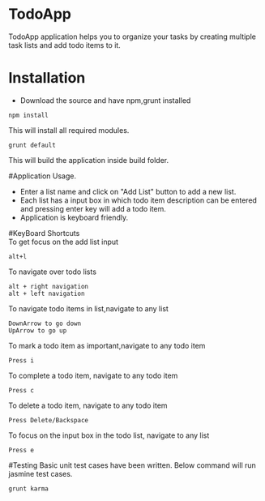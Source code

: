 # TodoApp
TodoApp application helps you to organize your tasks by creating multiple task lists and add todo items to it.
# Installation
- Download the source and have npm,grunt installed

```
npm install
```
This will install all required modules.
```
grunt default
```
This will build the application inside build folder.

#Application Usage.
- Enter a list name and click on "Add List" button to add a new list.
- Each list has a input box in which todo item description can be entered and pressing enter key will add a todo item.
- Application is keyboard friendly.

#KeyBoard Shortcuts     
To get focus on the add list input
```
alt+l
```
To navigate over todo lists
```
alt + right navigation
alt + left navigation
```
To navigate todo items in list,navigate to any list

```
DownArrow to go down
UpArrow to go up
```
To mark a todo item as important,navigate to any todo item
```
Press i
```
To complete a todo item, navigate to any todo item
```
Press c
```
To delete a todo item, navigate to any todo item
```
Press Delete/Backspace
```
To focus on the input box in the todo list, navigate to any list
```
Press e
```
#Testing
Basic unit test cases have been written.
Below command will run jasmine test cases.
```
grunt karma
```

